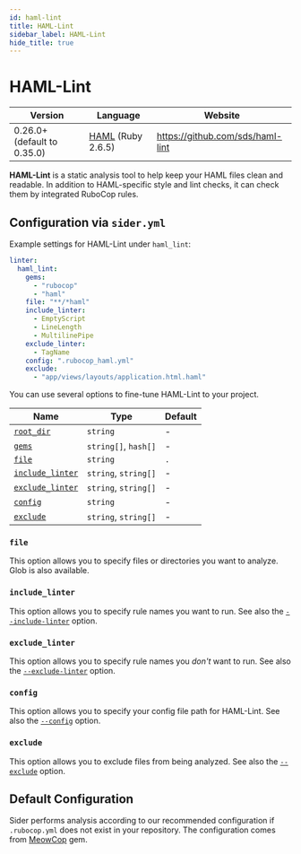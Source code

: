 ```yaml
---
id: haml-lint
title: HAML-Lint
sidebar_label: HAML-Lint
hide_title: true
---
```


# HAML-Lint

| Version                     | Language                              | Website                          |
| --------------------------- | ------------------------------------- | -------------------------------- |
| 0.26.0+ (default to 0.35.0) | [HAML](http://haml.info) (Ruby 2.6.5) | https://github.com/sds/haml-lint |

**HAML-Lint** is a static analysis tool to help keep your HAML files clean and readable.
In addition to HAML-specific style and lint checks, it can check them by integrated RuboCop rules.

## Configuration via `sider.yml`

Example settings for HAML-Lint under `haml_lint`:

```yaml
linter:
  haml_lint:
    gems:
      - "rubocop"
      - "haml"
    file: "**/*haml"
    include_linter:
      - EmptyScript
      - LineLength
      - MultilinePipe
    exclude_linter:
      - TagName
    config: ".rubocop_haml.yml"
    exclude:
      - "app/views/layouts/application.html.haml"
```

You can use several options to fine-tune HAML-Lint to your project.

| Name                                                                        | Type                 | Default |
| --------------------------------------------------------------------------- | -------------------- | ------- |
| [`root_dir`](../../getting-started/custom-configuration.md#root_dir-option) | `string`             | -       |
| [`gems`](../../getting-started/custom-configuration.md#gems-option)         | `string[]`, `hash[]` | -       |
| [`file`](#file)                                                             | `string`             | `.`     |
| [`include_linter`](#include_linter)                                         | `string`, `string[]` | -       |
| [`exclude_linter`](#exclude_linter)                                         | `string`, `string[]` | -       |
| [`config`](#config)                                                         | `string`             | -       |
| [`exclude`](#exclude)                                                       | `string`, `string[]` | -       |

### `file`

This option allows you to specify files or directories you want to analyze. Glob is also available.

### `include_linter`

This option allows you to specify rule names you want to run.
See also the [`--include-linter`](https://github.com/sds/haml-lint#command-line-flags) option.

### `exclude_linter`

This option allows you to specify rule names you _don't_ want to run.
See also the [`--exclude-linter`](https://github.com/sds/haml-lint#command-line-flags) option.

### `config`

This option allows you to specify your config file path for HAML-Lint.
See also the [`--config`](https://github.com/sds/haml-lint#command-line-flags) option.

### `exclude`

This option allows you to exclude files from being analyzed.
See also the [`--exclude`](https://github.com/sds/haml-lint#command-line-flags) option.

## Default Configuration

Sider performs analysis according to our recommended configuration if `.rubocop.yml` does not exist in your repository. The configuration comes from [MeowCop](https://github.com/sider/meowcop) gem.
